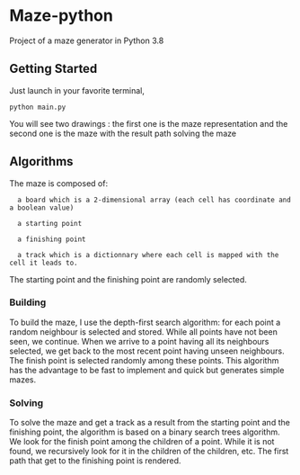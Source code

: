 Maze-python
==============================

Project of a maze generator in Python 3.8

Getting Started
------------
Just launch in your favorite terminal,

`python main.py` 

You will see two drawings : the first one is the maze representation and the second one is the maze with the result path solving the maze

Algorithms
------------
The maze is composed of:

      a board which is a 2-dimensional array (each cell has coordinate and a boolean value)
      
      a starting point
      
      a finishing point
      
      a track which is a dictionnary where each cell is mapped with the cell it leads to.
      
The starting point and the finishing point are randomly selected.

### Building
To build the maze, I use the depth-first search algorithm: for each point a random neighbour is selected and stored.
While all points have not been seen, we continue. When we arrive to a point having all its neighbours selected,
we get back to the most recent point having unseen neighbours. The finish point is selected randomly among
these points. 
This algorithm has the advantage to be fast to implement and quick but generates simple mazes.

### Solving
To solve the maze and get a track as a result from the starting point and the finishing point, the algorithm is based on
a binary search trees algorithm. We look for the finish point among the children of a point. While it is not
found, we recursively look for it in the children of the children, etc.
The first path that get to the finishing point is rendered.
